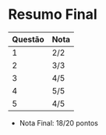 # Resumo Final

|Questão |	Nota|
|---|---|
|1 | 2/2|
|2 | 3/3|
|3 | 4/5|
|4 | 5/5|
|5 | 4/5|

* Nota Final: 18/20 pontos
